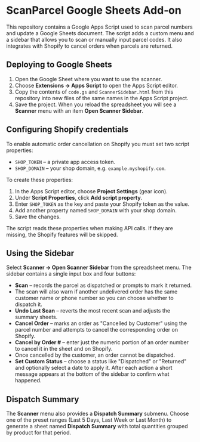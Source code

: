 # ScanParcel Google Sheets Add‑on

This repository contains a Google Apps Script used to scan parcel numbers and update
a Google Sheets document. The script adds a custom menu and a sidebar that allows
you to scan or manually input parcel codes. It also integrates with Shopify to
cancel orders when parcels are returned.

## Deploying to Google Sheets

1. Open the Google Sheet where you want to use the scanner.
2. Choose **Extensions → Apps Script** to open the Apps Script editor.
3. Copy the contents of `code.gs` and `ScannerSidebar.html` from this repository
   into new files of the same names in the Apps Script project.
4. Save the project. When you reload the spreadsheet you will see a **Scanner**
   menu with an item **Open Scanner Sidebar**.

## Configuring Shopify credentials

To enable automatic order cancellation on Shopify you must set two script
properties:

- `SHOP_TOKEN` – a private app access token.
- `SHOP_DOMAIN` – your shop domain, e.g. `example.myshopify.com`.

To create these properties:

1. In the Apps Script editor, choose **Project Settings** (gear icon).
2. Under **Script Properties**, click **Add script property**.
3. Enter `SHOP_TOKEN` as the key and paste your Shopify token as the value.
4. Add another property named `SHOP_DOMAIN` with your shop domain.
5. Save the changes.

The script reads these properties when making API calls. If they are missing, the
Shopify features will be skipped.

## Using the Sidebar

Select **Scanner → Open Scanner Sidebar** from the spreadsheet menu. The sidebar
contains a single input box and four buttons:

- **Scan** – records the parcel as dispatched or prompts to mark it returned.
- The scan will also warn if another undelivered order has the same customer
  name or phone number so you can choose whether to dispatch it.
- **Undo Last Scan** – reverts the most recent scan and adjusts the summary
  sheets.
- **Cancel Order** – marks an order as "Cancelled by Customer" using the parcel
  number and attempts to cancel the corresponding order on Shopify.
- **Cancel by Order #** – enter just the numeric portion of an order number to
  cancel it in the sheet and on Shopify.
- Once cancelled by the customer, an order cannot be dispatched.
- **Set Custom Status** – choose a status like "Dispatched" or "Returned" and optionally select a date to apply it.
After each action a short message appears at the bottom of the sidebar to confirm
what happened.

## Dispatch Summary

The **Scanner** menu also provides a **Dispatch Summary** submenu. Choose one of the preset ranges (Last 5 Days, Last Week or Last Month) to generate a sheet named **Dispatch Summary** with total quantities grouped by product for that period.

